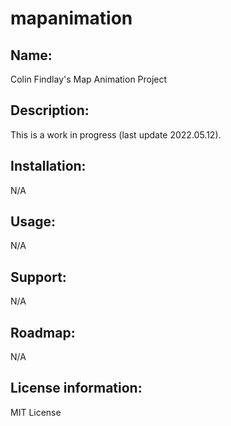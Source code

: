 # mapanimation
## Name:
Colin Findlay's Map Animation Project
## Description:
This is a work in progress (last update 2022.05.12).
## Installation:
N/A
## Usage:
N/A
## Support:
N/A
## Roadmap:
N/A
## License information:
MIT License
